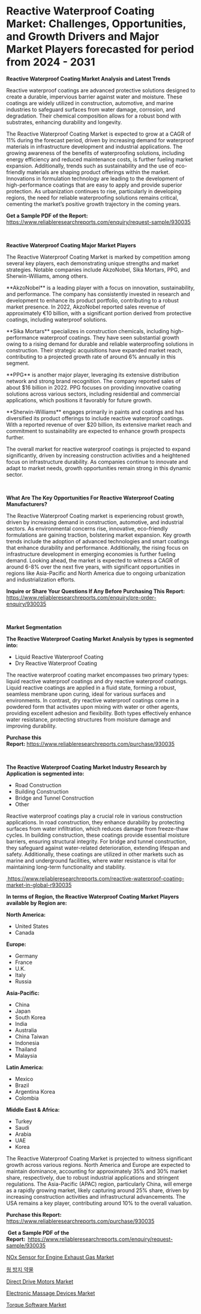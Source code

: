 <p><h1>Reactive Waterproof Coating Market: Challenges, Opportunities, and Growth Drivers and Major Market Players forecasted for period from 2024 - 2031</h1></p><p><strong>Reactive Waterproof Coating Market Analysis and Latest Trends</strong></p>
<p><p>Reactive waterproof coatings are advanced protective solutions designed to create a durable, impervious barrier against water and moisture. These coatings are widely utilized in construction, automotive, and marine industries to safeguard surfaces from water damage, corrosion, and degradation. Their chemical composition allows for a robust bond with substrates, enhancing durability and longevity.</p><p>The Reactive Waterproof Coating Market is expected to grow at a CAGR of 11% during the forecast period, driven by increasing demand for waterproof materials in infrastructure development and industrial applications. The growing awareness of the benefits of waterproofing solutions, including energy efficiency and reduced maintenance costs, is further fueling market expansion. Additionally, trends such as sustainability and the use of eco-friendly materials are shaping product offerings within the market. Innovations in formulation technology are leading to the development of high-performance coatings that are easy to apply and provide superior protection. As urbanization continues to rise, particularly in developing regions, the need for reliable waterproofing solutions remains critical, cementing the market’s positive growth trajectory in the coming years.</p></p>
<p><strong>Get a Sample PDF of the Report:&nbsp;</strong> <a href="https://www.reliableresearchreports.com/enquiry/request-sample/930035">https://www.reliableresearchreports.com/enquiry/request-sample/930035</a></p>
<p>&nbsp;</p>
<p><strong>Reactive Waterproof Coating Major Market Players</strong></p>
<p><p>The Reactive Waterproof Coating Market is marked by competition among several key players, each demonstrating unique strengths and market strategies. Notable companies include AkzoNobel, Sika Mortars, PPG, and Sherwin-Williams, among others. </p><p>**AkzoNobel** is a leading player with a focus on innovation, sustainability, and performance. The company has consistently invested in research and development to enhance its product portfolio, contributing to a robust market presence. In 2022, AkzoNobel reported sales revenue of approximately €10 billion, with a significant portion derived from protective coatings, including waterproof solutions.</p><p>**Sika Mortars** specializes in construction chemicals, including high-performance waterproof coatings. They have seen substantial growth owing to a rising demand for durable and reliable waterproofing solutions in construction. Their strategic acquisitions have expanded market reach, contributing to a projected growth rate of around 6% annually in this segment.</p><p>**PPG** is another major player, leveraging its extensive distribution network and strong brand recognition. The company reported sales of about $16 billion in 2022. PPG focuses on providing innovative coating solutions across various sectors, including residential and commercial applications, which positions it favorably for future growth.</p><p>**Sherwin-Williams** engages primarily in paints and coatings and has diversified its product offerings to include reactive waterproof coatings. With a reported revenue of over $20 billion, its extensive market reach and commitment to sustainability are expected to enhance growth prospects further.</p><p>The overall market for reactive waterproof coatings is projected to expand significantly, driven by increasing construction activities and a heightened focus on infrastructure durability. As companies continue to innovate and adapt to market needs, growth opportunities remain strong in this dynamic sector.</p></p>
<p>&nbsp;</p>
<p><strong>What Are The Key Opportunities For Reactive Waterproof Coating Manufacturers?</strong></p>
<p><p>The Reactive Waterproof Coating market is experiencing robust growth, driven by increasing demand in construction, automotive, and industrial sectors. As environmental concerns rise, innovative, eco-friendly formulations are gaining traction, bolstering market expansion. Key growth trends include the adoption of advanced technologies and smart coatings that enhance durability and performance. Additionally, the rising focus on infrastructure development in emerging economies is further fueling demand. Looking ahead, the market is expected to witness a CAGR of around 6-8% over the next five years, with significant opportunities in regions like Asia-Pacific and North America due to ongoing urbanization and industrialization efforts.</p></p>
<p><strong>Inquire or Share Your Questions If Any Before Purchasing This Report:</strong> <a href="https://www.reliableresearchreports.com/enquiry/pre-order-enquiry/930035">https://www.reliableresearchreports.com/enquiry/pre-order-enquiry/930035</a></p>
<p>&nbsp;</p>
<p><strong>Market Segmentation</strong></p>
<p><strong>The Reactive Waterproof Coating Market Analysis by types is segmented into:</strong></p>
<p><ul><li>Liquid Reactive Waterproof Coating</li><li>Dry Reactive Waterproof Coating</li></ul></p>
<p><p>The reactive waterproof coating market encompasses two primary types: liquid reactive waterproof coatings and dry reactive waterproof coatings. Liquid reactive coatings are applied in a fluid state, forming a robust, seamless membrane upon curing, ideal for various surfaces and environments. In contrast, dry reactive waterproof coatings come in a powdered form that activates upon mixing with water or other agents, providing excellent adhesion and flexibility. Both types effectively enhance water resistance, protecting structures from moisture damage and improving durability.</p></p>
<p><strong>Purchase this Report:&nbsp;</strong><a href="https://www.reliableresearchreports.com/purchase/930035">https://www.reliableresearchreports.com/purchase/930035</a></p>
<p>&nbsp;</p>
<p><strong>The Reactive Waterproof Coating Market Industry Research by Application is segmented into:</strong></p>
<p><ul><li>Road Construction</li><li>Building Construction</li><li>Bridge and Tunnel Construction</li><li>Other</li></ul></p>
<p><p>Reactive waterproof coatings play a crucial role in various construction applications. In road construction, they enhance durability by protecting surfaces from water infiltration, which reduces damage from freeze-thaw cycles. In building construction, these coatings provide essential moisture barriers, ensuring structural integrity. For bridge and tunnel construction, they safeguard against water-related deterioration, extending lifespan and safety. Additionally, these coatings are utilized in other markets such as marine and underground facilities, where water resistance is vital for maintaining long-term functionality and stability.</p></p>
<p><a href="https://www.reliableresearchreports.com/reactive-waterproof-coating-market-in-global-r930035">&nbsp;https://www.reliableresearchreports.com/reactive-waterproof-coating-market-in-global-r930035</a></p>
<p><strong>In terms of Region, the Reactive Waterproof Coating Market Players available by Region are:</strong></p>
<p>
    <p> <strong> North America: </strong>
        <ul>
            <li>United States</li>
            <li>Canada</li>
        </ul>
        </p> 
    <p> <strong> Europe: </strong>
        <ul>
            <li>Germany</li>
            <li>France</li>
            <li>U.K.</li>
            <li>Italy</li>
            <li>Russia</li>
        </ul>
        </p> 
    <p> <strong> Asia-Pacific: </strong>
        <ul>
            <li>China</li>
            <li>Japan</li>
            <li>South Korea</li>
            <li>India</li>
            <li>Australia</li>
            <li>China Taiwan</li>
            <li>Indonesia</li>
            <li>Thailand</li>
            <li>Malaysia</li>
        </ul>
        </p> 
    <p> <strong> Latin America: </strong>
        <ul>
            <li>Mexico</li>
            <li>Brazil</li>
            <li>Argentina Korea</li>
            <li>Colombia</li>
        </ul>
        </p> 
    <p> <strong> Middle East & Africa: </strong>
        <ul>
            <li>Turkey</li>
            <li>Saudi</li>
            <li>Arabia</li>
            <li>UAE</li>
            <li>Korea</li>
        </ul>
    </p>
    </p>
<p><p>The Reactive Waterproof Coating Market is projected to witness significant growth across various regions. North America and Europe are expected to maintain dominance, accounting for approximately 35% and 30% market share, respectively, due to robust industrial applications and stringent regulations. The Asia-Pacific (APAC) region, particularly China, will emerge as a rapidly growing market, likely capturing around 25% share, driven by increasing construction activities and infrastructural advancements. The USA remains a key player, contributing around 10% to the overall valuation.</p></p>
<p><strong>Purchase this Report: </strong><a href="https://www.reliableresearchreports.com/purchase/930035">https://www.reliableresearchreports.com/purchase/930035</a></p>
<p>&nbsp;<strong>Get a Sample PDF of the Report:&nbsp;&nbsp;</strong><a href="https://www.reliableresearchreports.com/enquiry/request-sample/930035">https://www.reliableresearchreports.com/enquiry/request-sample/930035</a></p>
<p><strong></strong></p>
<p><p><a href="https://issuu.com/reportprime-2/docs/nox-sensor-for-engine-exhaust-gas-m_f283b38f02af04">NOx Sensor for Engine Exhaust Gas Market</a></p><p><a href="https://medium.com/@samiahussain82/%EC%84%B8%EA%B3%84-anti-worm-medication-market-%EC%9D%80-2024%EC%97%90%EC%84%9C-2031%EB%A1%9C-%EC%97%B0%ED%8F%89%EA%B7%A0-%EC%A6%9D%EA%B0%80%EC%9C%A8%EC%9D%84-%EB%B3%B4%EC%9D%BC-%EA%B2%83%EC%9C%BC%EB%A1%9C-%EC%98%88%EC%83%81%EB%90%A9%EB%8B%88%EB%8B%A4-bd3aa842030f">웜 방지 약물</a></p><p><a href="https://www.linkedin.com/pulse/direct-drive-motors-industry-analysis-report-its-market-bud4e?trackingId=g2G1KirqRemrsZO3OfpJOg%3D%3D">Direct Drive Motors Market</a></p><p><a href="https://medium.com/@max.hudson54565/this-report-aims-to-provide-a-comprehensive-presentation-of-the-global-market-for-electronic-baa5e9527f1b">Electronic Massage Devices Market</a></p><p><a href="https://www.linkedin.com/pulse/torque-software-market-growth-outlook-from-2024-2031-projecting-jnlgf?trackingId=lw%2F8hvGHRAa1gx6Ns%2B07hA%3D%3D">Torque Software Market</a></p></p>